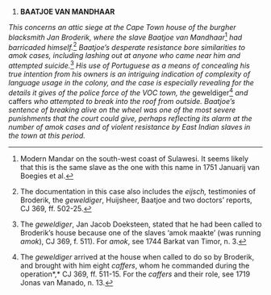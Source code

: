 1.  **BAATJOE VAN MANDHAAR**

*This concerns an attic siege at the Cape Town house of the burgher
blacksmith Jan Broderik, where the slave Baatjoe van Mandhaar*[^1] *had
barricaded himself.*[^2] *Baatjoe’s desperate resistance bore
similarities to amok cases, including lashing out at anyone who came
near him and attempted suicide.*[^3] *His use of Portuguese as a means
of concealing his true intention from his owners is an intriguing
indication of complexity of language usage in the colony, and the case
is especially revealing for the details it gives of the police force of
the VOC town, the* geweldiger[^4] *and* caffers *who attempted to break
into the roof from outside. Baatjoe’s sentence of breaking alive on the
wheel was one of the most severe punishments that the court could give,
perhaps reflecting its alarm at the number of amok cases and of violent
resistance by East Indian slaves in the town at this period.*

[^1]: Modern Mandar on the south-west coast of Sulawesi. It seems likely
    that this is the same slave as the one with this name in 1751
    Januarij van Boegies et al.

[^2]: The documentation in this case also includes the *eijsch,*
    testimonies of Broderik, the *geweldiger*, Huijsheer, Baatjoe and
    two doctors’ reports, CJ 369, ff. 502-25.

[^3]: The *geweldiger*, Jan Jacob Doeksteen, stated that he had been
    called to Broderik’s house because one of the slaves ‘amok maakte’
    (was running *amok*), CJ 369, f. 511). For *amok*, see 1744 Barkat
    van Timor, n. 3.

[^4]: The *geweldiger* arrived at the house when called to do so by
    Broderik, and brought with him eight *caffers*, whom he commanded
    during the operation*,* CJ 369, ff. 511-15. For the *caffers* and
    their role, see 1719 Jonas van Manado, n. 13.
